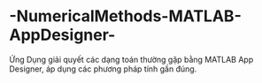 # -NumericalMethods-MATLAB-AppDesigner-
Ứng Dụng giải quyết các dạng toán thường gặp bằng MATLAB App Designer, áp dụng các phương pháp tính gần đúng. 
